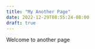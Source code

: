 ```yaml
---
title: "My Another Page"
date: 2022-12-29T08:55:24-08:00
draft: true
---
```


Welcome to another page